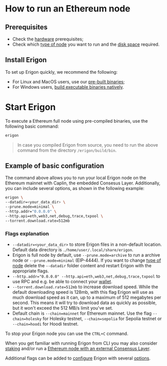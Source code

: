 # How to run an Ethereum node

## Prerequisites

- Check the [hardware](/getting-started/hw-requirements.md) prerequisites;
- Check which [type of node](/basic/node.md) you want to run and the [disk space](/basic/disk-space.md) required.

## Install Erigon​

To set up Erigon quickly, we recommend the following:
- For Linux and MacOS users, use our [pre-built binaries](/installation/prebuilt.md);
- For Windows users, [build executable binaries natively](/installation/build_exec_win.md).

# Start Erigon​

To execute a Ethereum full node using pre-compiled binaries, use the following basic command:

```bash
erigon
```

> In case you compiled Erigon from source, you need to run the above command from the directory `/erigon/build/bin`.

## Example of basic configuration​ 
The command above allows you to run your local Erigon node on the Ethereum mainnet with Caplin, the embedded Consesus Layer. Additionally, you can include several options, as shown in the following example:

```bash
erigon \
--datadir=<your_data_dir> \
--prune.mode=minimal \
--http.addr="0.0.0.0" \
--http.api=eth,web3,net,debug,trace,txpool \
--torrent.download.rate=512mb
```

### Flags explanation

- `--datadir=<your_data_dir>` to store Erigon files in a non-default location. Default data directory is `./home/user/.local/share/erigon`.
- Erigon is full node by default, use `--prune.mode=archive` to run a archive node or `--prune.mode=minimal` (EIP-4444). If you want to change [type of node](/basic/node.md) delete the `--datadir` folder content and restart Erigon with the appropriate flags.
- `--http.addr="0.0.0.0" --http.api=eth,web3,net,debug,trace,txpool` to use RPC and e.g. be able to connect your [wallet](/basic/wallet.md).
- `--torrent.download.rate=512mb` to increase download speed. While the default downloading speed is 128mb, with this flag Erigon will use as much download speed as it can, up to a maximum of 512 megabytes per second. This means it will try to download data as quickly as possible, but it won't exceed the 512 MB/s limit you've set.
- Default chain is `--chain=mainnet` for Ethereum mainnet. Use the flag `--chain=holesky` for Holesky testnet, `--chain=sepolia` for Sepolia testnet or `--chain=hoodi` for Hoodi testnet.

To stop your Erigon node you can use the `CTRL+C` command.

When you get familiar with running Erigon from CLI you may also consider [staking](/staking.md) and/or run a [Ethereum node with an external Consensus Layer](/nodes/eth_extcl.md).

Additional flags can be added to [configure](/advanced/configuring.md) Erigon with several [options](/advanced/options.md). 



